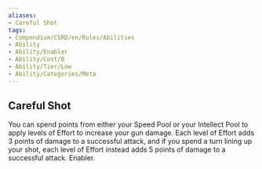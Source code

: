 ```yaml
---
aliases:
- Careful Shot
tags:
- Compendium/CSRD/en/Rules/Abilities
- Ability
- Ability/Enabler
- Ability/Cost/0
- Ability/Tier/Low
- Ability/Categories/Meta
---
```


  
## Careful Shot  
You can spend points from either your Speed Pool or your Intellect Pool to apply levels of Effort to increase your gun damage. Each level of Effort adds 3 points of damage to a successful attack, and if you spend a turn lining up your shot, each level of Effort instead adds 5 points of damage to a successful attack. Enabler.